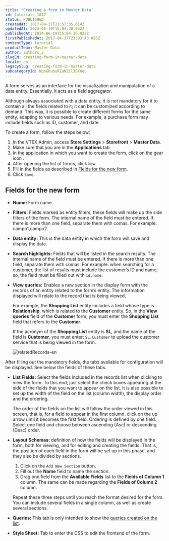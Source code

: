 ```yaml
---
title: 'Creating a form in Master Data'
id: tutorials_1047
status: PUBLISHED
createdAt: 2017-04-27T21:57:35.614Z
updatedAt: 2024-06-19T15:04:30.932Z
publishedAt: 2024-06-19T15:04:30.932Z
firstPublishedAt: 2017-04-27T23:03:43.083Z
contentType: tutorial
productTeam: Master Data
author: authors_3
slugEN: creating-form-in-master-data
locale: en
legacySlug: creating-form-in-master-data
subcategoryId: WpbGhubuRZaNZilJSXnqu
---
```


A form serves as an interface for the visualization and manipulation of a data entity. Essentially, it acts as a field aggregator.

Although always associated with a data entity, it is not mandatory for it to contain all the fields related to it; it can be customized according to demand. This way, it is possible to create different forms for the same entity, adapting to various needs. For example, a purchase form may include fields such as ID, customer, and date.

To create a form, follow the steps below:

1. In the VTEX Admin, access **Store Settings** > **Storefront** > **Master Data**.
2. Make sure that you are in the __Applications__ tab.
3. In the application in which you want to create the form, click on the gear icon <i class="fas fa-cog"></i>.
4. After opening the list of forms, click `New`.
5. Fill in the fields as described in [Fields for the new form](#fields-for-the-new-form).
6. Click `Save`.

## Fields for the new form

- **Nome:** Form name.
- **Filters:** Fields marked as entity filters; these fields will make up the side filters of the form. The internal name of the field must be entered. If there is more than one field, separate them with comas. For example: campo1,campo2.
- **Data entity:** This is the data entity in which the form will save and display the data.
- **Search highlights:** Fields that will be listed in the search results. The internal name of the field must be entered. If there is more than one field, separate them with comas. For example: when searching for a customer, the list of results must include the customer’s ID and name; so, the field must be filled out with `id,nome`.
- **View queries:** Enables a new section in the display form with the records of an entity related to the form’s entity. The information displayed will relate to the record that is being viewed.   

   For example, the __Shopping List__ entity includes a field whose type is __Relationship__, which is related to the __Customer__ entity. So, in the __View queries__ field of the __Customer__ form, you must enter the __Shopping List__ field that refers to the __Customer__.

   If the acronym of the __Shopping List__ entity is __SL__, and the name of the field is __Customer__, you must enter: `SL.Customer` to upload the customer service that is being viewed in the form.

   ![relatedRecords-en](//images.ctfassets.net/alneenqid6w5/3j6iBpbL7ao6soYaME4e2a/b63c13d0278c701cce402b77c567f843/image_2.png)

After filling out the mandatory fields, the tabs available for configuration will be displayed. See below the fields of these tabs.

- **List Fields:** Select the fields included in the records list when clicking to view the form. To this end, just select the check boxes appearing at the side of the fields that you want to appear on the list. It is also possible to set up the width of the field on the list (column width), the display order and the ordering.

   The order of the fields on the list will follow the order viewed in this screen, that is, for a field to appear in the first column, click on the up arrow until it becomes the first field. Ordering is defined by one field. Select one field and choose between ascending (Asc) or descending (Desc) order.
- **Layout Schemas:** definition of how the fields will be displayed in the form, both for viewing, and for editing and creating the fields. That is, the position of each field in the form will be set up in this phase, and they also be divided by sections.

   1. Click on the `Add New Section` button.
   2. Fill out the __Name__ field to name the section.
   3. Drag one field from the **Available Fields** list to the **Fields of Column 1** column. The same can be made regarding the **Fields of Column 2** column.

   Repeat these three steps until you reach the format desired for the form. You can include several fields in a single column, as well as create several sections.

- **Queries:** This tab is only intended to show the [queries created on the list](https://help.vtex.com/en/tutorial/creating-a-personalized-master-data-query--tutorials_799).
- **Style Sheet:** Tab to enter the CSS to edit the frontend of the form.
